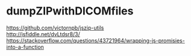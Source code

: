 # dumpZIPwithDICOMfiles

https://github.com/victornpb/jszip-utils  
http://jsfiddle.net/dvLtdsr8/3/  
https://stackoverflow.com/questions/43721964/wrapping-js-promisies-into-a-function  
